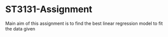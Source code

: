 # ST3131-Assignment
Main aim of this assignment is to find the best linear regression model to fit the data given
